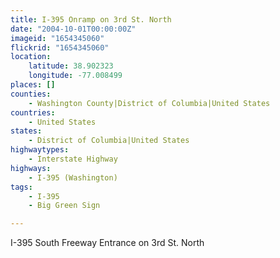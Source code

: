```yaml
---
title: I-395 Onramp on 3rd St. North
date: "2004-10-01T00:00:00Z"
imageid: "1654345060"
flickrid: "1654345060"
location:
    latitude: 38.902323
    longitude: -77.008499
places: []
counties:
    - Washington County|District of Columbia|United States
countries:
    - United States
states:
    - District of Columbia|United States
highwaytypes:
    - Interstate Highway
highways:
    - I-395 (Washington)
tags:
    - I-395
    - Big Green Sign

---
```

I-395 South Freeway Entrance on 3rd St. North